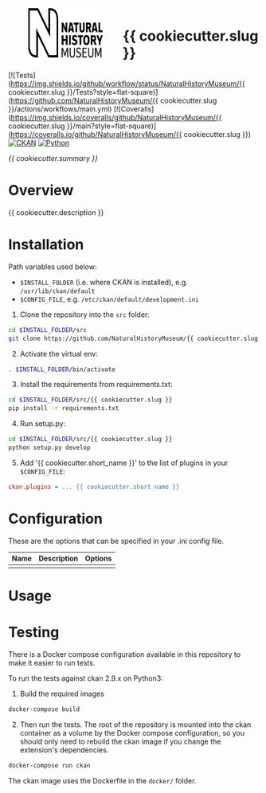 <img src=".github/nhm-logo.svg" align="left" width="150px" height="100px" hspace="40"/>

# {{ cookiecutter.slug }}

[![Tests](https://img.shields.io/github/workflow/status/NaturalHistoryMuseum/{{ cookiecutter.slug }}/Tests?style=flat-square)](https://github.com/NaturalHistoryMuseum/{{ cookiecutter.slug }}/actions/workflows/main.yml)
[![Coveralls](https://img.shields.io/coveralls/github/NaturalHistoryMuseum/{{ cookiecutter.slug }}/main?style=flat-square)](https://coveralls.io/github/NaturalHistoryMuseum/{{ cookiecutter.slug }})
[![CKAN](https://img.shields.io/badge/ckan-2.9.1-orange.svg?style=flat-square)](https://github.com/ckan/ckan)
[![Python](https://img.shields.io/badge/python-3.6%20%7C%203.7%20%7C%203.8-blue.svg?style=flat-square)](https://www.python.org/)

_{{ cookiecutter.summary }}_


# Overview

{{ cookiecutter.description }}


# Installation

Path variables used below:
- `$INSTALL_FOLDER` (i.e. where CKAN is installed), e.g. `/usr/lib/ckan/default`
- `$CONFIG_FILE`, e.g. `/etc/ckan/default/development.ini`

1. Clone the repository into the `src` folder:

  ```bash
  cd $INSTALL_FOLDER/src
  git clone https://github.com/NaturalHistoryMuseum/{{ cookiecutter.slug }}.git
  ```

2. Activate the virtual env:

  ```bash
  . $INSTALL_FOLDER/bin/activate
  ```

3. Install the requirements from requirements.txt:

  ```bash
  cd $INSTALL_FOLDER/src/{{ cookiecutter.slug }}
  pip install -r requirements.txt
  ```

4. Run setup.py:

  ```bash
  cd $INSTALL_FOLDER/src/{{ cookiecutter.slug }}
  python setup.py develop
  ```

5. Add '{{ cookiecutter.short_name }}' to the list of plugins in your `$CONFIG_FILE`:

  ```ini
  ckan.plugins = ... {{ cookiecutter.short_name }}
  ```

# Configuration

These are the options that can be specified in your .ini config file.

Name|Description|Options
--|--|--
|||


# Usage



# Testing

There is a Docker compose configuration available in this repository to make it easier to run tests.

To run the tests against ckan 2.9.x on Python3:

1. Build the required images
```bash
docker-compose build
```

2. Then run the tests.
   The root of the repository is mounted into the ckan container as a volume by the Docker compose
   configuration, so you should only need to rebuild the ckan image if you change the extension's
   dependencies.
```bash
docker-compose run ckan
```

The ckan image uses the Dockerfile in the `docker/` folder.
